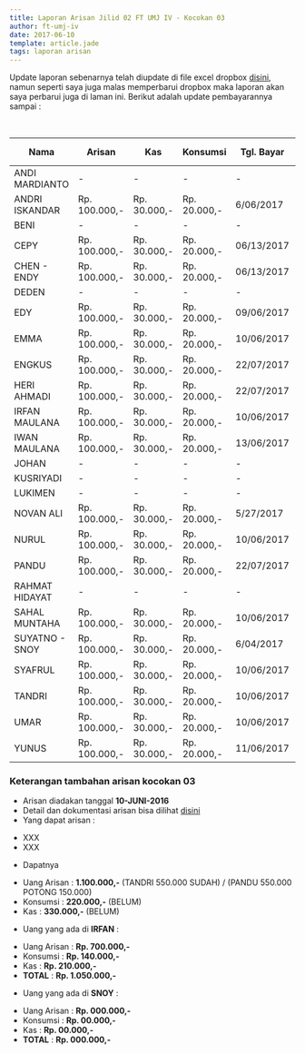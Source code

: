 ```yaml
---
title: Laporan Arisan Jilid 02 FT UMJ IV - Kocokan 03
author: ft-umj-iv
date: 2017-06-10
template: article.jade
tags: laporan arisan
---
```


Update laporan sebenarnya telah diupdate di file excel dropbox [disini](https://www.dropbox.com/s/lqrvit24hfh3fot/Arisan%20UMJ%20TechInfo4%20Jilid%2002.xlsx?dl=0), namun seperti saya juga malas memperbarui dropbox maka laporan akan saya perbarui juga di laman ini. Berikut adalah update pembayarannya sampai :

<br/>
<span class="more"></span>


|Nama									| Arisan 		  	| Kas 			| Konsumsi 		| Tgl. Bayar	| Transfered To |
|-------------------	|---------------|-----------|-------------|-------------|---------------|
| ANDI MARDIANTO 			|- 			  		| -				| -				|-				|-				|
| ANDRI ISKANDAR 			|Rp. 100.000,- 		|Rp. 30.000,-	| Rp. 20.000,-	|6/06/2017		| IRFAN			|
| BENI 						    |- 			  		| -				| -				|-				|-				|
| CEPY 						    |Rp. 100.000,- 		|Rp. 30.000,-	| Rp. 20.000,-	|06/13/2017		| IRFAN			|
| CHEN - ENDY 				|Rp. 100.000,- 		|Rp. 30.000,-	| Rp. 20.000,-	|06/13/2017		| IRFAN			|
| DEDEN 					    |- 			  		| -				| -				|-				|-				|
| EDY 						    |Rp. 100.000,- 		|Rp. 30.000,-	| Rp. 20.000,-	|09/06/2017		| IRFAN			|
| EMMA 						    |Rp. 100.000,- 		|Rp. 30.000,-	| Rp. 20.000,-	|10/06/2017		| IRFAN			|
| ENGKUS 					    |Rp. 100.000,- 		|Rp. 30.000,-	| Rp. 20.000,-	|22/07/2017		| IRFAN			|
| HERI AHMADI 				|Rp. 100.000,- 		|Rp. 30.000,-	| Rp. 20.000,-	|22/07/2017		| IRFAN			|
| IRFAN MAULANA 			|Rp. 100.000,- 		|Rp. 30.000,-	| Rp. 20.000,-	|10/06/2017		| IRFAN			|
| IWAN MAULANA 				|Rp. 100.000,- 		|Rp. 30.000,-	| Rp. 20.000,-	|13/06/2017		| IRFAN			|
| JOHAN 					    |- 			  		| -				| -				|-				|-				|
| KUSRIYADI 				  |- 			  		| -				| -				|-				|-				|
| LUKIMEN 					  |- 			  		| -				| -				|-				|-				|
| NOVAN ALI 				  |Rp. 100.000,- 		|Rp. 30.000,-	| Rp. 20.000,-	|5/27/2017		| IRFAN			|
| NURUL				 		    |Rp. 100.000,- 		|Rp. 30.000,-	| Rp. 20.000,-	|10/06/2017		| IRFAN			|
| PANDU 					    |Rp. 100.000,- 		|Rp. 30.000,-	| Rp. 20.000,-	|22/07/2017		| IRFAN			|
| RAHMAT HIDAYAT 			|- 			  		| -				| -				|-				|-				|
| SAHAL MUNTAHA 			|Rp. 100.000,- 		|Rp. 30.000,-	| Rp. 20.000,-	|10/06/2017		| IRFAN			|
| SUYATNO - SNOY 			|Rp. 100.000,- 		|Rp. 30.000,-	| Rp. 20.000,-	|6/04/2017		| IRFAN			|
| SYAFRUL 					  |Rp. 100.000,- 		|Rp. 30.000,-	| Rp. 20.000,-	|10/06/2017		| IRFAN			|
| TANDRI 					    |Rp. 100.000,- 		|Rp. 30.000,-	| Rp. 20.000,-	|10/06/2017		| IRFAN			|
| UMAR 						    |Rp. 100.000,- 		|Rp. 30.000,-	| Rp. 20.000,-	|10/06/2017		| IRFAN			|
| YUNUS 					    |Rp. 100.000,- 		|Rp. 30.000,-	| Rp. 20.000,-	|11/06/2017		| IRFAN			|



### Keterangan tambahan arisan kocokan 03
+ Arisan diadakan tanggal **10-JUNI-2016**
+ Detail dan dokumentasi arisan bisa dilihat [disini](https://ft-umj-4.github.io/story/articles/arisan-jilid-2-03-Rumah-Emma/)
+ Yang dapat arisan :
 - XXX
 - XXX
+ Dapatnya
 - Uang Arisan	 : **1.100.000,-** (TANDRI 550.000 SUDAH) / (PANDU 550.000 POTONG 150.000)
 - Konsumsi 	   : **220.000,-** (BELUM)
 - Kas 			     : **330.000,-** (BELUM)
+ Uang yang ada di **IRFAN** :
 - Uang Arisan	 : **Rp.   700.000,-**
 - Konsumsi 	   : **Rp.   140.000,-**
 - Kas 			     : **Rp.   210.000,-**
 - **TOTAL**	   : **Rp. 1.050.000,-**
+ Uang yang ada di **SNOY** :
 - Uang Arisan	 : **Rp. 000.000,-**
 - Konsumsi 	   : **Rp.  00.000,-**
 - Kas 			     : **Rp.  00.000,-**
 - **TOTAL**	   : **Rp. 000.000,-**
